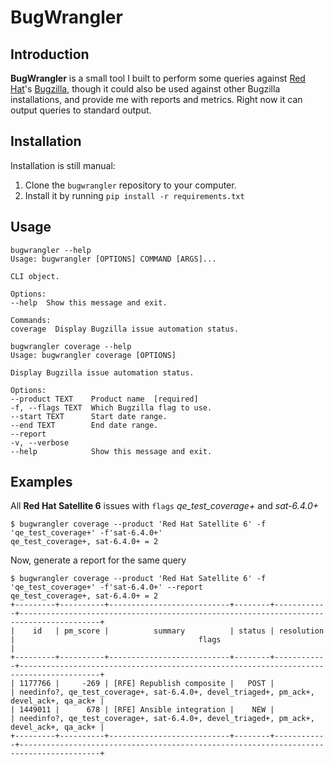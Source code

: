 BugWrangler
===========

Introduction
------------

**BugWrangler** is a small tool I built to perform some queries against [Red Hat](http://redhat.com)'s [Bugzilla](https://bugzilla.redhat.com), though it could also be used against other Bugzilla installations, and provide me with reports and metrics. Right now it can output queries to standard output.

Installation
------------

Installation is still manual:

1. Clone the `bugwrangler` repository to your computer.
2. Install it by running `pip install -r requirements.txt`

Usage
-----

    bugwrangler --help
    Usage: bugwrangler [OPTIONS] COMMAND [ARGS]...

    CLI object.

    Options:
    --help  Show this message and exit.

    Commands:
    coverage  Display Bugzilla issue automation status.

    bugwrangler coverage --help
    Usage: bugwrangler coverage [OPTIONS]

    Display Bugzilla issue automation status.

    Options:
    --product TEXT    Product name  [required]
    -f, --flags TEXT  Which Bugzilla flag to use.
    --start TEXT      Start date range.
    --end TEXT        End date range.
    --report
    -v, --verbose
    --help            Show this message and exit.

Examples
--------

All **Red Hat Satellite 6** issues with `flags` *qe_test_coverage+* and *sat-6.4.0+*

    $ bugwrangler coverage --product 'Red Hat Satellite 6' -f 'qe_test_coverage+' -f'sat-6.4.0+'
    qe_test_coverage+, sat-6.4.0+ = 2

Now, generate a report for the same query

    $ bugwrangler coverage --product 'Red Hat Satellite 6' -f 'qe_test_coverage+' -f'sat-6.4.0+' --report
    qe_test_coverage+, sat-6.4.0+ = 2
    +---------+----------+---------------------------+--------+------------+----------------------------------------------------------------------------------------+
    |    id   | pm_score |          summary          | status | resolution |                                         flags                                   |
    +---------+----------+---------------------------+--------+------------+----------------------------------------------------------------------------------------+
    | 1177766 |     -269 | [RFE] Republish composite |   POST |            | needinfo?, qe_test_coverage+, sat-6.4.0+, devel_triaged+, pm_ack+, devel_ack+, qa_ack+ |
    | 1449011 |      678 | [RFE] Ansible integration |    NEW |            | needinfo?, qe_test_coverage+, sat-6.4.0+, devel_triaged+, pm_ack+, devel_ack+, qa_ack+ |
    +---------+----------+---------------------------+--------+------------+----------------------------------------------------------------------------------------+